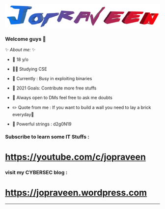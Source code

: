 ![name](https://github.com/jopraveen/jopraveen/blob/main/some-gifs/name-without-bg.png)

### Welcome guys 🙂

 ✨ _About me:_ ✨

- 👦 18 y/o

- 👨‍🎓 Studying CSE

- 🏃 Currently : Busy in exploiting binaries

- 🥅 2021 Goals: Contribute more free stuffs

- 💬 Always open to DMs feel free to ask me doubts

- ✏️ Quote from me : If you want to build a wall you need to lay a brick everyday🙂

- 🤫 Powerful strings : d2g0N19

### Subscribe to learn some IT Stuffs :
# https://youtube.com/c/jopraveen

### visit my CYBERSEC blog :
# https://jopraveen.wordpress.com

<!--
- 📲 To contact me : 
[<img align="left" alt="Jopraveen | Instagram" width="22px" src="https://cdn.jsdelivr.net/npm/simple-icons@v3/icons/instagram.svg" />][instagram]
-->
---
<!--### My stats
  <img align="left" alt="jopraveen's GitHub Stats" src="https://github-readme-stats.codestackr.vercel.app/api?username=jopraveen&show_icons=true&hide_border=true" /> --> 
